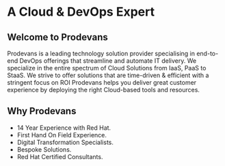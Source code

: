 # A Cloud & DevOps Expert

## Welcome to Prodevans

Prodevans is a leading technology solution provider specialising in end-to-end DevOps offerings that streamline and automate IT delivery. We specialize in the entire spectrum of Cloud Solutions from IaaS, PaaS to StaaS. We strive to offer solutions that are time-driven & efficient with a stringent focus on ROI Prodevans helps you deliver great customer experience by deploying the right Cloud-based tools and resources.

## Why Prodevans

- 14 Year Experience with Red Hat.
- First Hand On Field Experience.
- Digital Transformation Specialists.
- Bespoke Solutions.
- Red Hat Certified Consultants.
